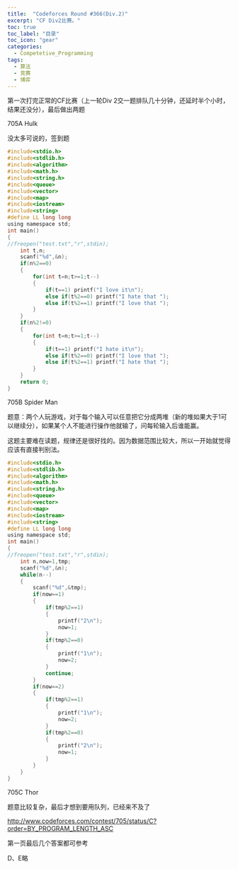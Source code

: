 ```yaml
---
title:  "Codeforces Round #366(Div.2)"
excerpt: "CF Div2比赛。"
toc: true
toc_label: "目录"
toc_icon: "gear"
categories:
  - Competetive_Programming
tags:
  - 算法
  - 竞赛
  - 博弈
---
```


第一次打完正常的CF比赛（上一轮Div 2交一题排队几十分钟，还延时半个小时，结果还没分），最后做出两题

705A Hulk

没太多可说的，签到题

```c
#include<stdio.h>
#include<stdlib.h>
#include<algorithm>
#include<math.h>
#include<string.h>
#include<queue>
#include<vector>
#include<map>
#include<iostream>
#include<string>
#define LL long long
using namespace std;
int main()
{
//freopen("test.txt","r",stdin);
    int t,n;
    scanf("%d",&n);
    if(n%2==0)
    {
        for(int t=n;t>=1;t--)
        {
            if(t==1) printf("I love it\n");
            else if(t%2==0) printf("I hate that ");
            else if(t%2==1) printf("I love that ");
        }
    }
    if(n%2!=0)
    {
        for(int t=n;t>=1;t--)
        {
            if(t==1) printf("I hate it\n");
            else if(t%2==0) printf("I love that ");
            else if(t%2==1) printf("I hate that ");
        }
    }
    return 0;
}
```

705B Spider Man

题意：两个人玩游戏，对于每个输入可以任意把它分成两堆（新的堆如果大于1可以继续分），如果某个人不能进行操作他就输了，问每轮输入后谁能赢。

这题主要难在读题，规律还是很好找的。因为数据范围比较大，所以一开始就觉得应该有直接判别法。

```c
#include<stdio.h>
#include<stdlib.h>
#include<algorithm>
#include<math.h>
#include<string.h>
#include<queue>
#include<vector>
#include<map>
#include<iostream>
#include<string>
#define LL long long
using namespace std;
int main()
{
//freopen("test.txt","r",stdin);
    int n,now=1,tmp;
    scanf("%d",&n);
    while(n--)
    {
        scanf("%d",&tmp);
        if(now==1)
        {
            if(tmp%2==1)
            {
                printf("2\n");
                now=1;
            }
            if(tmp%2==0)
            {
                printf("1\n");
                now=2;
            }
            continue;
        }
        if(now==2)
        {
            if(tmp%2==1)
            {
                printf("1\n");
                now=2;
            }
            if(tmp%2==0)
            {
                printf("2\n");
                now=1;
            }
        }
    }
}
```

705C Thor

题意比较复杂，最后才想到要用队列，已经来不及了

http://www.codeforces.com/contest/705/status/C?order=BY_PROGRAM_LENGTH_ASC

第一页最后几个答案都可参考

D、E略
